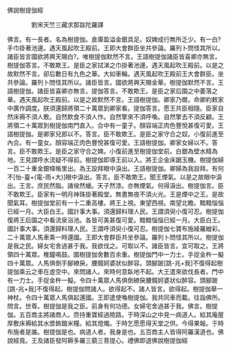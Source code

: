 ﻿佛說樹提伽經

　　　　劉宋天竺三藏求那跋陀羅譯


佛言。有一長者。名為樹提伽。倉庫盈溢金銀具足。奴婢成行無所乏少。有一白?手巾掛著池邊。遇天風起吹王殿前。王即大會群臣坐共參論。羅列卜問怪其所以。諸臣皆言國欲將興天賜白?。唯樹提伽默然不言。王語樹提伽諸臣皆喜卿亦無言。樹提伽答言。不敢欺王。是臣之家拭涕之巾掛著池邊。遇天風起吹王殿前。以是之故默然不言。卻后數日有九色之華。大如車輪。遇天風起吹王殿前王大會群臣。坐共參論。羅列卜問怪其所以。諸臣皆言。國欲將興天賜金華。樹提伽默然不言。王語樹提伽。諸臣皆喜卿亦無言。提伽答言。不敢欺王。是臣之家后園之中萎落之華。遇天風起吹王殿前。以是之故默然不言。王語樹提伽。卿家乃爾。命卿約敕家中廣作調度。朕須還歸將領二十萬眾到卿家看。提伽答言。愿王共臣相隨。臣家自然床褥不須人敷。自然飲食不須人作。自然擎來不須呼喚。自然擎去不須反顧。王將領二十萬眾到樹提伽南門直入。合中有一童子。顏容端正肉色豐悅甚復可愛。王語樹提伽。是卿家兒郎以不。答言。臣不敢欺王。是臣之家守合之奴。小復前進至內合。有一童女。顏容端正肉色豐悅甚復可愛。王語樹提伽。卿家女婦以不。答言。臣不敢欺王。是臣之家守合之婢。小復前進至樹提伽堂前。白銀為壁水精為地。王見謂呼水流疑不得前。樹提伽即導王前以入。將王企金床踞玉機。樹提伽婦一百二十重金銀幃帳里出。為王設拜眼中淚出。王語樹提伽。卿婦為我設拜。有何不[怡-臺+(電-雨+大)]眼中淚出。答言。臣不敢欺王。聞王煙氣。以是之故眼中淚出。王言。庶民然脂。諸侯然蠟。天子然漆。亦無煙氣。何得淚出。樹提伽言。臣不敢欺王。臣家有一明月神珠掛著殿堂。無晝無夜不須火光。王是煙中之王。是故聞氣耳。樹提伽堂前有一十二重高樓。將王上視。東望西視。南望北瞻。黯黯惱惱已經一月。大臣白王。國計事大事。須還歸料理人民。王謂須臾小復可忍。樹提伽復將王后園之中看流泉浴池。各皆可美甚復可愛。黯黯惱惱已經一月。大臣白王。國計事大事。須還歸料理人民。王謂呼須臾小復可忍。樹提伽七寶布施綾羅繒彩。二十萬眾人馬車乘一時還國。王即大會群臣共坐參論。羅列卜問怪其所以。樹提伽是我之民。婦女宅舍過甚于我。我欲伐之。可取以不。諸臣皆言。宜可取之。王將領四十萬眾。椎鐘鳴鼓。圍樹提伽舍數百余重。樹提伽門中一力士。手捉金杵一擬四十萬眾。人馬俱倒手腳繚戾。腰髖妸婆狀似醉容。頭腳跛[跳-兆+我]不復得起樹提伽乘云之車在虛空中。來問諸人。來時何意臥地不起。大王遣來欲伐長者。門中有一力士。手捉金杵一擬。令四十萬眾人馬俱倒繚戾腰髖妸婆狀似醉容。頭腳跛[跳-兆+我]不復得起。樹提伽問諸人。欲得起不。諸人皆言。欲得起。樹提伽舉一神杖。令四十萬眾人馬俱起還國。王即遣使喚樹提伽。我共同車而載。往詣佛所。問言。世尊。樹提伽是我之臣。前身有何功德。女婦宅舍過甚于我。佛言。樹提伽。五百商主將諸商人。赍持重寶經過險路。于時深山之中見一病道人。給其庵屋厚敷床褥給其水漿鎢錥米糧。給其燈燭。于時乞愿愿得天堂之供。今得果報。于時布施者是誰。樹提伽是也。病道人者。我身是也。五百商主人皆得阿羅漢道也。佛說經竟。王及諸臣發阿耨多羅三藐三菩提心。禮佛即退佛說樹提伽經
